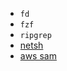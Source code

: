 - `fd`
- `fzf`
- `ripgrep`
- [netsh](https://learn.microsoft.com/en-us/windows-server/networking/technologies/netsh/netsh-contexts)
- [aws sam](https://docs.aws.amazon.com/serverless-application-model/latest/developerguide/sam-cli-command-reference-sam-build.html)